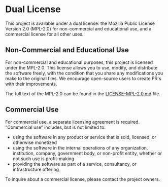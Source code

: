# Dual License

This project is available under a dual license: the Mozilla Public License Version 2.0 (MPL-2.0) for non-commercial and educational use, and a commercial license for all other uses.

## Non-Commercial and Educational Use

For non-commercial and educational purposes, this project is licensed under the MPL-2.0. This license allows you to use, modify, and distribute the software freely, with the condition that you share any modifications you make to the original files. We encourage open-source users to create PR's with their improvements.

The full text of the MPL-2.0 can be found in the [LICENSE-MPL-2.0.md](LICENSE-MPL-2.0.md) file.

## Commercial Use

For commercial use, a separate licensing agreement is required. “Commercial use” includes, but is not limited to:
* using the software in any product or service that is sold, licensed, or otherwise monetized
* using the software in the internal operations of any organization, institution, company, government body, or non-profit entity, whether or not such use is profit-making
* providing the software as part of a service, consultancy, or infrastructure offering

To inquire about a commercial license, please contact the project owners.
